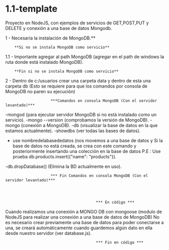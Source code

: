 # 1.1-template
Proyecto en NodeJS, con ejemplos de servicios de GET,POST,PUT y DELETE y conexión a una base de datos Mongodb.

1 - Necesaria la instalación de MongoDB.**

		**Si no se instala MongoDB como servicio**

1.1 - Importante agregar al path MongoDB (agregar en el path de windows la ruta donde está instalado MongoDB).

		**Fin si no se instala MongoDB como servicio**

2 - Dentro de c:/usuarios crear una carpeta data y dentro de esta una carpeta db (Esto se requiere para que los comandos por consola de MongoDB no paren su ejecución)


						***Comandos en consola MongoDB (Con el servidor levantado)***

-mongod (para ejecutar servidor MongoDB si no está instalado como un servicio).
-mongo --version (comprobamos la versión de MongoDB).
-mongo (conexión a MongoDB).
-db (visualizar la base de datos en la que estamos actualmente).
-showdbs (ver todas las bases de datos).
- use nombredelabasededatos (nos movemos a una base de datos y Si la base de datos no está creada, se crea con este comando y posteriormente insertando una colección en la base de datos
P.E : Use prueba
	  db.products.insert({"name": "products"}).

-db.dropDatabase() (Elimina la BD actualmente en uso).

						*** Fin Comandos en consola MongoDB (Con el servidor levantado)***




											*** En código ***

Cuando realizamos una conexión a MONGO DB con mongoose (modulo de NodeJS para realizar una conexión a una base de datos de MongoDB) No es necesario crear previamente una base de datos para poder conectarse a una, se creará automáticamente
cuando guardemos algún dato en ella desde nuestro servidor (ver database.js).

											*** Fin en código ***